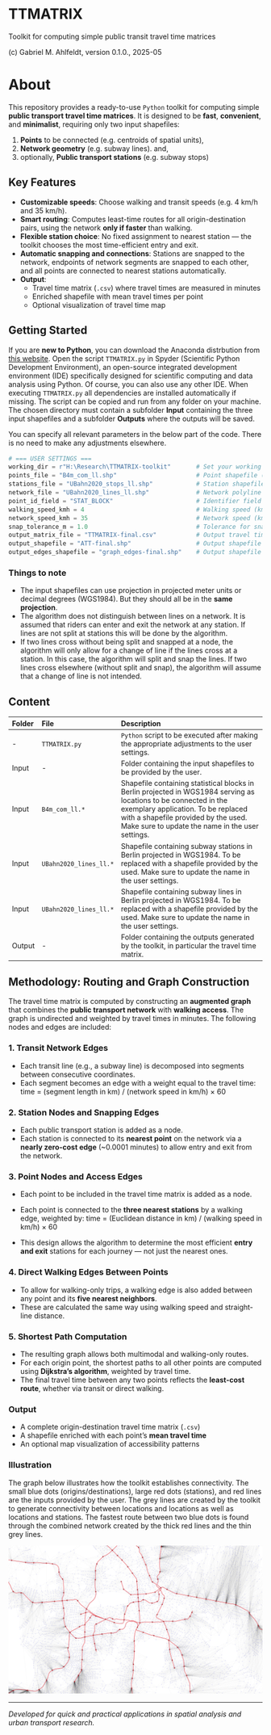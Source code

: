 # TTMATRIX 
Toolkit for computing simple public transit travel time matrices

(c) Gabriel M. Ahlfeldt, version 0.1.0., 2025-05

# About

This repository provides a ready-to-use `Python` toolkit for computing simple **public transport travel time matrices**. It is designed to be **fast**, **convenient**, and **minimalist**, requiring only two input shapefiles:

1. **Points** to be connected (e.g. centroids of spatial units),
2. **Network geometry** (e.g. subway lines). and, 
3. optionally, **Public transport stations** (e.g. subway stops)

## Key Features

- **Customizable speeds**: Choose walking and transit speeds (e.g. 4 km/h and 35 km/h).
- **Smart routing**: Computes least-time routes for all origin-destination pairs, using the network **only if faster** than walking.
- **Flexible station choice**: No fixed assignment to nearest station — the toolkit chooses the most time-efficient entry and exit.
- **Automatic snapping and connections**: Stations are snapped to the network, endpoints of network segments are snapped to each other, and all points are connected to nearest stations automatically.
- **Output**: 
  - Travel time matrix (`.csv`) where travel times are measured in minutes
  - Enriched shapefile with mean travel times per point
  - Optional visualization of travel time map

## Getting Started

If you are **new to Python**, you can download the Anaconda distrbution from [this website](https://www.anaconda.com/download). Open the script `TTMATRIX.py` in Spyder (Scientific Python Development Environment), an open-source integrated development environment (IDE) specifically designed for scientific computing and data analysis using Python. Of course, you can also use any other IDE. When executing `TTMATRIX.py` all dependencies are installed automatically if missing. The script can be copied and run from any folder on your machine. The chosen directory must contain a subfolder **Input** containing the three input shapefiles and a subfolder **Outputs** where the outputs will be saved. 

You can specify all relevant parameters in the below part of the code. There is no need to make any adjustments elsewhere.

```python
# === USER SETTINGS ===
working_dir = r"H:\Research\TTMATRIX-toolkit"       # Set your working directory
points_file = "B4m_com_ll.shp"                      # Point shapefile (origins/destinations)
stations_file = "UBahn2020_stops_ll.shp"            # Station shapefile (entry/exit points)
network_file = "UBahn2020_lines_ll.shp"             # Network polyline shapefile
point_id_field = "STAT_BLOCK"                       # Identifier field in point shapefile
walking_speed_kmh = 4                               # Walking speed (km/h)
network_speed_kmh = 35                              # Network speed (km/h)
snap_tolerance_m = 1.0                              # Tolerance for snapping network segment endpoints (meters)
output_matrix_file = "TTMATRIX-final.csv"           # Output travel time matrix CSV
output_shapefile = "ATT-final.shp"                  # Output shapefile with average travel times
output_edges_shapefile = "graph_edges-final.shp"    # Output shapefile showing the graph (network + walking) used in Dijkstra
```

### Things to note

- The input shapefiles can use projection in projected meter units or decimal degrees (WGS1984). But they should all be in the **same projection**.
- The algorithm does not distinguish between lines on a network. It is assumed that riders can enter and exit the network at any station. If lines are not split at stations this will be done by the algorithm.
- If two lines cross without being split and snapped at a node, the algorithm will only allow for a change of line if the lines cross at a station. In this case, the algorithm will split and snap the lines. If two lines cross elsewhere (without split and snap), the algorithm will assume that a change of line is not intended.

## Content

Folder | File  | Description |
|:------------------------|:-----------------------|:----------------------------------------------------------------------------------|
| - | `TTMATRIX.py` | `Python` script to be executed after making the appropriate adjustments to the user settings.  |
| Input |- | Folder containing the input shapefiles to be provided by the user.   |
| Input | `B4m_com_ll.*` | Shapefile containing statistical blocks in Berlin projected in WGS1984 serving as locations to be connected in the exemplary application. To be replaced with a shapefile provided by the used. Make sure to update the name in the user settings. |
| Input | `UBahn2020_lines_ll.*` | Shapefile containing subway stations in Berlin projected in WGS1984. To be replaced with a shapefile provided by the used. Make sure to update the name in the user settings. |
| Input | `UBahn2020_lines_ll.*` | Shapefile containing subway lines in Berlin projected in WGS1984. To be replaced with a shapefile provided by the used. Make sure to update the name in the user settings.  |
| Output | - | Folder containing the outputs generated by the toolkit, in particular the travel time matrix.  |


## Methodology: Routing and Graph Construction

The travel time matrix is computed by constructing an **augmented graph** that combines the **public transport network** with **walking access**. The graph is undirected and weighted by travel times in minutes. The following nodes and edges are included:

### 1. Transit Network Edges
- Each transit line (e.g., a subway line) is decomposed into segments between consecutive coordinates.
- Each segment becomes an edge with a weight equal to the travel time:
time = (segment length in km) / (network speed in km/h) × 60

### 2. Station Nodes and Snapping Edges
- Each public transport station is added as a node.
- Each station is connected to its **nearest point** on the network via a **nearly zero-cost edge** (~0.0001 minutes) to allow entry and exit from the network.

### 3. Point Nodes and Access Edges
- Each point to be included in the travel time matrix is added as a node.
- Each point is connected to the **three nearest stations** by a walking edge, weighted by:
time = (Euclidean distance in km) / (walking speed in km/h) × 60


- This design allows the algorithm to determine the most efficient **entry and exit** stations for each journey — not just the nearest ones.

### 4. Direct Walking Edges Between Points
- To allow for walking-only trips, a walking edge is also added between any point and its **five nearest neighbors**.
- These are calculated the same way using walking speed and straight-line distance.

### 5. Shortest Path Computation
- The resulting graph allows both multimodal and walking-only routes.
- For each origin point, the shortest paths to all other points are computed using **Dijkstra’s algorithm**, weighted by travel time.
- The final travel time between any two points reflects the **least-cost route**, whether via transit or direct walking.

### Output
- A complete origin-destination travel time matrix (`.csv`)
- A shapefile enriched with each point’s **mean travel time**
- An optional map visualization of accessibility patterns

### Illustration

The graph below illustrates how the toolkit establishes connectivity. The small blue dots (origins/destinations), large red dots (stations), and red lines are the inputs provided by the user. The grey lines are created by the toolkit to generate connectivity between locations and locations as well as locations and stations. The fastest route between two blue dots is found through the combined network created by the thick red lines and the thin grey lines. 

![Graph Illustration](Graph-Illustration.png)




---

*Developed for quick and practical applications in spatial analysis and urban transport research.*
